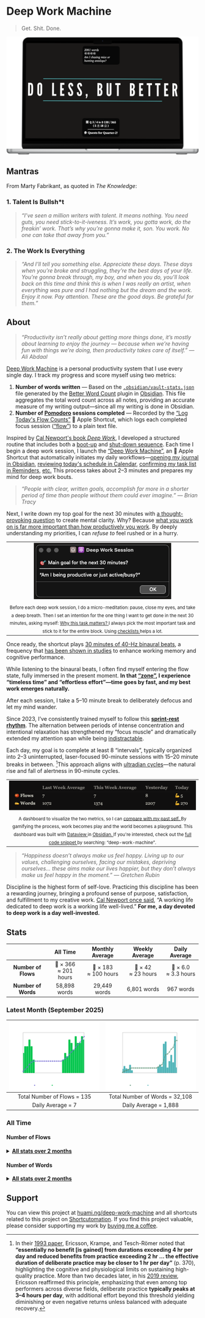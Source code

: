 # Deep Work Machine

> Get. Shit. Done.

<p align="center">
<a href="assets/mockup.png">
<kbd>
<img src="assets/mockup.png" width="" title=""/>
</kbd>
</a>
</p>

## Mantras

From Marty Fabrikant, as quoted in _The Knowledge_:

### 1. Talent Is Bullsh*t

> _“I’ve seen a million writers with talent. It means nothing. You need guts, you need stick-to-it-iveness. It’s work, you gotta work, do the freakin’ work. That’s why you’re gonna make it, son. You work. No one can take that away from you.”_

### 2. The Work Is Everything

> _“And I’ll tell you something else. Appreciate these days. These days when you’re broke and struggling, they’re the best days of your life. You’re gonna break through, my boy, and when you do, you’ll look back on this time and think this is when I was really an artist, when everything was pure and I had nothing but the dream and the work. Enjoy it now. Pay attention. These are the good days. Be grateful for them.”_

## About

> _“Productivity isn’t really about getting more things done, it’s mostly about learning to enjoy the journey — because when we’re having fun with things we’re doing, then productivity takes care of itself.” — Ali Abdaal_

[Deep Work Machine](https://huami.ng/deep-work-machine) is a personal productivity system that I use every single day. I track my progress and score myself using two metrics:

1. **Number of words written** — Based on the [`.obsidian/vault-stats.json`](https://github.com/huaminghuangtw/Second-Brain/blob/main/.obsidian/vault-stats.json) file generated by the [Better Word Count](https://github.com/lukeleppan/better-word-count) plugin in [Obsidian](https://obsidian.md/). This file aggregates the total word count across all notes, providing an accurate measure of my writing output—since all my writing is done in Obsidian.
2. **Number of [Pomodoro](https://en.wikipedia.org/wiki/Pomodoro_Technique) sessions completed** — Recorded by the [“Log Today's Flow Counts”](https://shortcutomation.com/gallery/getting-things-done/log-todays-flow-counts/)  Apple Shortcut, which logs each completed focus session ([“flow”](https://www.amazon.com/Flow-Psychology-Experience-Perennial-Classics/dp/0061339202)) to a plain text file.

Inspired by [Cal Newport's book _Deep Work_](https://calnewport.com/deep-work-rules-for-focused-success-in-a-distracted-world/), I developed a structured routine that includes both a [boot-up](https://shortcutomation.com/gallery/getting-things-done/boot-up-sequence/) and [shut-down sequence](https://shortcutomation.com/gallery/getting-things-done/shut-down-sequence/). Each time I begin a deep work session, I launch the [“Deep Work Machine”](https://shortcutomation.com/gallery/getting-things-done/deep-work-machine/), an  Apple Shortcut that automatically initiates my daily workflows—[opening my journal in Obsidian](https://shortcutomation.com/gallery/journaling/view-journal/), [reviewing today's schedule in Calendar](https://shortcutomation.com/gallery/getting-things-done/plan-my-day/), [confirming my task list in Reminders](https://shortcutomation.com/gallery/getting-things-done/view-todays-tasks/), [etc.](https://shortcutomation.com/gallery/getting-things-done/deep-work-session/) This process takes about 2–3 minutes and prepares my mind for deep work bouts.

> _“People with clear, written goals, accomplish far more in a shorter period of time than people without them could ever imagine.” — Brian Tracy_

Next, I write down my top goal for the next 30 minutes with [a thought-provoking question](https://huami.ng/lists/journal-prompt/#on-productivity) to create mental clarity. Why? Because [what you work on is far more important than how productively you work](https://huami.ng/notes/what-you-work-on-is-far-more-important-than-how-productively-you-work/). By deeply understanding my priorities, I can _refuse to_ feel rushed or in a hurry.

<table align="center">
  <tr>
	<td align="center">
	  <a href="assets/alert.png">
		<kbd>
		  <img src="assets/alert.png" width="" title=""/>
		</kbd>
	  </a>
	</td>
  </tr>
  <tr>
	<td align="center">
	  <sub>
		Before each deep work session, I do a micro-meditation: pause, close my eyes, and take a deep breath. Then I set an intention for the one thing I want to get done in the next 30 minutes, asking myself:
		<a href="https://simonsinek.com/books/start-with-why/">
		Why this task matters?
		</a>
		I always pick the most important task and stick to it for the entire block.
		Using
		<a href="https://github.com/huaminghuangtw/Evergreen-Lists?tab=readme-ov-file#how-i-built-this-project">
		checklists
		</a>
		helps a lot.
	  </sub>
	</td>
  </tr>
</table>

Once ready, the shortcut plays [30 minutes of 40-Hz binaural beats](https://youtu.be/1_G60OdEzXs), a frequency that [has been shown in studies](https://youtu.be/CQlTmOFM4Qs?t=1h11m34s) to enhance working memory and cognitive performance.

While listening to the binaural beats, I often find myself entering the flow state, fully immersed in the present moment. **In that [“zone”](https://sketchplanations.com/one-buttock-playing), I experience “timeless time” and “effortless effort”—time goes by fast, and my best work emerges naturally.**

After each session, I take a 5–10 minute break to deliberately defocus and let my mind wander.

Since 2023, I’ve consistently trained myself to follow this **[sprint-rest rhythm](https://huami.ng/notes/work-in-sprints-work-with-your-biology/)**. The alternation between periods of intense concentration and intentional relaxation has strengthened my “focus muscle” and dramatically extended my attention span while being [indistractable](https://www.nirandfar.com/indistractable/).

Each day, my goal is to complete at least 8 “intervals”, typically organized into 2–3 uninterrupted, laser-focused 90-minute sessions with 15–20 minute breaks in between. [^1]This approach aligns with [ultradian cycles](https://youtu.be/yb5zpo5WDG4?t=1575)—the natural rise and fall of alertness in 90-minute cycles.

<table align="center">
  <tr>
	<td align="center">
	  <a href="assets/dashboard.png">
		<kbd>
		  <img src="assets/dashboard.png" width="" title=""/>
		</kbd>
	  </a>
	</td>
  </tr>
  <tr>
	<td align="center">
	  <sub>
		A dashboard to visualize the two metrics, so I can
		<a href="https://huami.ng/notes/comparison-is-the-thief-of-joy">
		compare with my past self.
		</a>
		By gamifying the process, work becomes play and the world becomes a playground.
		This dashboard was built with
		<a href="https://github.com/blacksmithgu/obsidian-dataview">
		Dataview
		</a>
		in
		<a href="https://obsidian.md">
		Obsidian.
		</a>
		If you're interested, check out the
		<a href="https://github.com/huaminghuangtw/Second-Brain/blob/main/Homepage.md">
		full code snippet
		</a>
		by searching: “deep-work-machine”.
	  </sub>
	</td>
  </tr>
</table>

> _“Happiness doesn’t always make us feel happy. Living up to our values, challenging ourselves, facing our mistakes, depriving ourselves… these aims make our lives happier, but they don’t always make us feel happy in the moment.” — Gretchen Rubin_

Discipline is the highest form of self-love. Practicing this discipline has been a rewarding journey, bringing a profound sense of purpose, satisfaction, and fulfillment to my creative work. [Cal Newport once said](https://calnewport.com/knowledge-workers-are-bad-at-working-and-heres-what-to-do-about-it/), “A working life dedicated to deep work is a working life well-lived.” **For me, a day devoted to deep work is a day well-invested.**

## Stats

<!-- STATS-START -->
<div align="center">

|         | All Time | Monthly Average | Weekly Average | Daily Average |
| :-: | :-: | :-: | :-: | :-: |
| **Number of Flows** | 🍅 × 366<br>≈ 201 hours | 🍅 × 183<br>≈ 100 hours | 🍅 × 42<br>≈ 23 hours | 🍅 × 6.0<br>≈ 3.3 hours |
| **Number of Words** | 58,898 words | 29,449 words | 6,801 words | 967 words |

</div>
<!-- STATS-END -->

<!-- LASTMONTH-START -->
### Latest Month (September 2025)

<div align="center">

| ![Flows Chart](Number%20of%20Flows/2025/09-September/number-of-flows_2025-09.png) | ![Words Chart](Number%20of%20Words/2025/09-September/number-of-words_2025-09.png) |
| :-: | :-: |
| Total Number of Flows = 135 | Total Number of Words = 32,108 |
| Daily Average = 7 | Daily Average = 1,888 |

</div>
<!-- LASTMONTH-END -->

### All Time

#### Number of Flows

<!-- INDEX-FLOWS-START -->
<details>

<summary>
   <strong>
	  <a href="Number%20of%20Flows">All stats over 2 months</a>
   </strong>
</summary>

* <details>
	<summary>
	  <strong>
		<a href="Number%20of%20Flows/2025">2025</a>
	  </strong>
	</summary>

	* <details>
	   <summary>
	   <a href="Number%20of%20Flows/2025/09-September">09-September</a>
	   </summary>
	   <a href="Number%20of%20Flows/2025/09-September/number-of-flows_2025-09.png">
	   <kbd>
	   <img src="Number%20of%20Flows/2025/09-September/number-of-flows_2025-09.png" width="400" title="🖱️ Click me to view an interactive chart!"/>
	   </kbd>
	   </a>
	   </details>

	* <details>
	   <summary>
	   <a href="Number%20of%20Flows/2025/08-August">08-August</a>
	   </summary>
	   <a href="Number%20of%20Flows/2025/08-August/number-of-flows_2025-08.png">
	   <kbd>
	   <img src="Number%20of%20Flows/2025/08-August/number-of-flows_2025-08.png" width="400" title="🖱️ Click me to view an interactive chart!"/>
	   </kbd>
	   </a>
	   </details>
  </details>
</details>
<!-- INDEX-FLOWS-END -->

#### Number of Words

<!-- INDEX-WORDS-START -->
<details>

<summary>
   <strong>
	  <a href="Number%20of%20Words">All stats over 2 months</a>
   </strong>
</summary>

* <details>
	<summary>
	  <strong>
		<a href="Number%20of%20Words/2025">2025</a>
	  </strong>
	</summary>

	* <details>
	   <summary>
	   <a href="Number%20of%20Words/2025/09-September">09-September</a>
	   </summary>
	   <a href="Number%20of%20Words/2025/09-September/number-of-words_2025-09.png">
	   <kbd>
	   <img src="Number%20of%20Words/2025/09-September/number-of-words_2025-09.png" width="400" title="🖱️ Click me to view an interactive chart!"/>
	   </kbd>
	   </a>
	   </details>

	* <details>
	   <summary>
	   <a href="Number%20of%20Words/2025/08-August">08-August</a>
	   </summary>
	   <a href="Number%20of%20Words/2025/08-August/number-of-words_2025-08.png">
	   <kbd>
	   <img src="Number%20of%20Words/2025/08-August/number-of-words_2025-08.png" width="400" title="🖱️ Click me to view an interactive chart!"/>
	   </kbd>
	   </a>
	   </details>
  </details>
</details>
<!-- INDEX-WORDS-END -->

## Support

You can view this project at [huami.ng/deep-work-machine](https://huami.ng/deep-work-machine) and all shortcuts related to this project on [Shortcutomation](https://shortcutomation.com/gallery/deep-work-machine). If you find this project valuable, please consider supporting my work by [buying me a coffee](https://buymeacoffee.com/huaming.huang).

[^1]: In their [1993 paper](https://psycnet.apa.org/record/1993-40718-001), Ericsson, Krampe, and Tesch-Römer noted that **“essentially no benefit [is gained] from durations exceeding 4 hr per day and reduced benefits from practice exceeding 2 hr … the effective duration of deliberate practice may be closer to 1 hr per day”** (p. 370), highlighting the cognitive and physiological limits on sustaining high-quality practice. More than two decades later, in his [2019 review](https://www.frontiersin.org/journals/psychology/articles/10.3389/fpsyg.2019.02396/full), Ericsson reaffirmed this principle, emphasizing that even among top performers across diverse fields, deliberate practice **typically peaks at 3–4 hours per day**, with additional effort beyond this threshold yielding diminishing or even negative returns unless balanced with adequate recovery.
